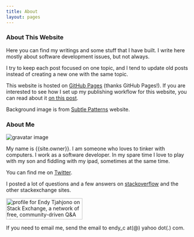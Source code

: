 ```yaml
---
title: About
layout: pages
---
```


<div class="row col-md-12 postbox" markdown="1">

### About This Website

Here you can find my writings and some stuff that I have built. I write here mostly about software development issues, but not always.

I try to keep each post focused on one topic, and I tend to update old posts instead of creating a new one with the same topic.

This website is hosted on [GitHub Pages](http://pages.github.com/) (thanks GitHub Pages!). If you are interested to see how I set up my publishing workflow for this website, you can read about it [on this post](http://endycahyono.com/article/my-publishing-workflow/).

Background image is from [Subtle Patterns](http://subtlepatterns.com/) website.

### About Me

![gravatar image](http://www.gravatar.com/avatar/568da03c8b2c0b8dbf4210d2d30111fd.png)

My name is {{site.owner}}. I am someone who loves to tinker with computers. I work as a software developer. In my spare time I love to play with my son and fiddling with my ipad, sometimes at the same time.

You can find me on <i class="icon-twitter"></i> [Twitter](https://twitter.com/endy_tj).

I posted a lot of questions and a few answers on [stackoverflow](http://stackoverflow.com/users/196451/endy-tjahjono) and the other stackexchange sites.

<a href="http://stackexchange.com/users/67068">
<img src="http://stackexchange.com/users/flair/67068.png" width="208" height="58" alt="profile for Endy Tjahjono on Stack Exchange, a network of free, community-driven Q&amp;A sites" title="profile for Endy Tjahjono on Stack Exchange, a network of free, community-driven Q&amp;A sites">
</a>

If you need to email me, send the email to endy_c at(@) yahoo dot(.) com.

</div>
